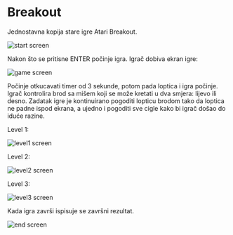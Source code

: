 # Breakout

Jednostavna kopija stare igre Atari Breakout.

![start screen](./Breakout/doc/start_screen.png)

Nakon što se pritisne ENTER počinje igra.
Igrač dobiva ekran igre:

![game screen](./Breakout/doc/game_screen.png)

Počinje otkucavati timer od 3 sekunde, potom pada loptica i igra počinje. Igrač kontrolira brod sa mišem
koji se može kretati u dva smjera: lijevo ili desno. Zadatak igre je kontinuirano pogoditi lopticu brodom
tako da loptica ne padne ispod ekrana, a ujedno i pogoditi sve cigle kako bi igrač došao do iduće razine.

Level 1:

![level1 screen](./Breakout/doc/level1.png)

Level 2:

![level2 screen](./Breakout/doc/level2.png)

Level 3:

![level3 screen](./Breakout/doc/level3.png)

Kada igra završi ispisuje se završni rezultat.

![end screen](./Breakout/doc/game_over.png)
